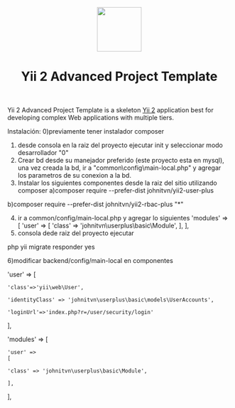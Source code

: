<p align="center">
    <a href="https://github.com/yiisoft" target="_blank">
        <img src="https://avatars0.githubusercontent.com/u/993323" height="100px">
    </a>
    <h1 align="center">Yii 2 Advanced Project Template</h1>
    <br>
</p>

Yii 2 Advanced Project Template is a skeleton [Yii 2](http://www.yiiframework.com/) application best for
developing complex Web applications with multiple tiers.


Instalación:
0)previamente tener instalador composer
1) desde consola en la raiz del proyecto ejecutar init y seleccionar modo desarrollador "0"
2) Crear bd desde su manejador preferido (este proyecto esta en mysql), una vez creada la bd, ir a 
"common\config\main-local.php" y agregar los parametros de su conexion a la bd.
3) Instalar los siguientes componentes desde la raiz del sitio utilizando composer
 a)composer require --prefer-dist johnitvn/yii2-user-plus

 b)composer require --prefer-dist johnitvn/yii2-rbac-plus "*"

4) ir a common/config/main-local.php y agregar lo siguientes
'modules' => 
    [ 
        'user' => 
        [ 
            'class' => 'johnitvn\userplus\basic\Module', 
        ],
    ],
5) consola dede raiz del proyecto ejecutar 

php yii migrate
responder yes

6)modificar backend/config/main-local en componentes

'user' => 
[

    'class'=>'yii\web\User',

    'identityClass' => 'johnitvn\userplus\basic\models\UserAccounts',

    'loginUrl'=>'index.php?r=/user/security/login'

],

'modules' => 
[

    'user' => 
    [

    'class' => 'johnitvn\userplus\basic\Module',

    ],
],